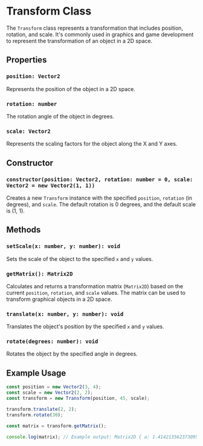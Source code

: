 # Transform Class

The `Transform` class represents a transformation that includes position, rotation, and scale. It's commonly used in graphics and game development to represent the transformation of an object in a 2D space.

## Properties

### `position: Vector2`

Represents the position of the object in a 2D space.

### `rotation: number`

The rotation angle of the object in degrees.

### `scale: Vector2`

Represents the scaling factors for the object along the X and Y axes.

## Constructor

### `constructor(position: Vector2, rotation: number = 0, scale: Vector2 = new Vector2(1, 1))`

Creates a new `Transform` instance with the specified `position`, `rotation` (in degrees), and `scale`. The default rotation is 0 degrees, and the default scale is (1, 1).

## Methods

### `setScale(x: number, y: number): void`

Sets the scale of the object to the specified `x` and `y` values.

### `getMatrix(): Matrix2D`

Calculates and returns a transformation matrix (`Matrix2D`) based on the current `position`, `rotation`, and `scale` values. The matrix can be used to transform graphical objects in a 2D space.

### `translate(x: number, y: number): void`

Translates the object's position by the specified `x` and `y` values.

### `rotate(degrees: number): void`

Rotates the object by the specified angle in degrees.

## Example Usage

```typescript
const position = new Vector2(3, 4);
const scale = new Vector2(2, 2);
const transform = new Transform(position, 45, scale);

transform.translate(2, 2);
transform.rotate(30);

const matrix = transform.getMatrix();

console.log(matrix); // Example output: Matrix2D { a: 1.414213562373095, b: -0.7071067811865475, c: 0.7071067811865475, d: 1.414213562373095, tx: 5, ty: 6 }
```
